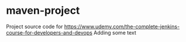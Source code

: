 # maven-project
Project source code for https://www.udemy.com/the-complete-jenkins-course-for-developers-and-devops
Adding some text
